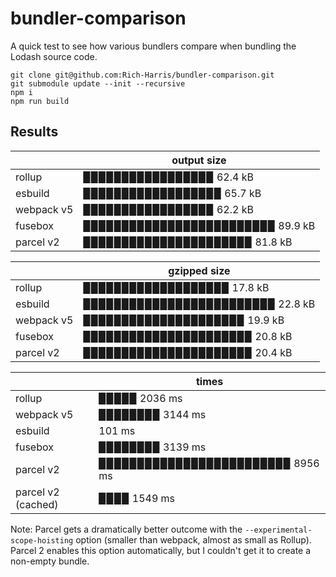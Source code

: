 # bundler-comparison

A quick test to see how various bundlers compare when bundling the Lodash source code.

```
git clone git@github.com:Rich-Harris/bundler-comparison.git
git submodule update --init --recursive
npm i
npm run build
```

## Results

<!-- START -->
|         | output size                                           |
|---------|-------------------------------------------------------|
| rollup  | ▉▉▉▉▉▉▉▉▉▉▉▉▉▉▉▉▉ 62.4 kB   |
| esbuild | ▉▉▉▉▉▉▉▉▉▉▉▉▉▉▉▉▉▉ 65.7 kB |
| webpack v5 | ▉▉▉▉▉▉▉▉▉▉▉▉▉▉▉▉▉ 62.2 kB |
| fusebox | ▉▉▉▉▉▉▉▉▉▉▉▉▉▉▉▉▉▉▉▉▉▉▉▉▉ 89.9 kB |
| parcel v2  | ▉▉▉▉▉▉▉▉▉▉▉▉▉▉▉▉▉▉▉▉▉▉ 81.8 kB   |

|         | gzipped size                                          |
|---------|-------------------------------------------------------|
| rollup  | ▉▉▉▉▉▉▉▉▉▉▉▉▉▉▉▉▉▉▉ 17.8 kB   |
| esbuild | ▉▉▉▉▉▉▉▉▉▉▉▉▉▉▉▉▉▉▉▉▉▉▉▉▉ 22.8 kB |
| webpack v5 | ▉▉▉▉▉▉▉▉▉▉▉▉▉▉▉▉▉▉▉▉▉ 19.9 kB |
| fusebox | ▉▉▉▉▉▉▉▉▉▉▉▉▉▉▉▉▉▉▉▉▉▉ 20.8 kB |
| parcel v2  | ▉▉▉▉▉▉▉▉▉▉▉▉▉▉▉▉▉▉▉▉▉▉ 20.4 kB   |

|         | times                                          |
|---------|-------------------------------------------------------|
| rollup  | ▉▉▉▉▉ 2036 ms |
| webpack v5 | ▉▉▉▉▉▉▉▉ 3144 ms |
| esbuild |  101 ms |
| fusebox | ▉▉▉▉▉▉▉▉ 3139 ms |
| parcel v2  | ▉▉▉▉▉▉▉▉▉▉▉▉▉▉▉▉▉▉▉▉▉▉▉▉▉ 8956 ms |
| parcel v2 (cached)  | ▉▉▉▉ 1549 ms |
<!-- END -->

Note: Parcel gets a dramatically better outcome with the `--experimental-scope-hoisting` option (smaller than webpack, almost as small as Rollup). Parcel 2 enables this option automatically, but I couldn't get it to create a non-empty bundle.